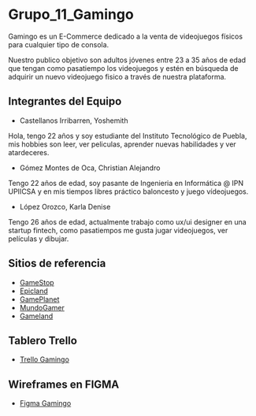 # Grupo_11_Gamingo
Gamingo es un E-Commerce dedicado a la venta de videojuegos físicos para cualquier tipo de consola.

Nuestro publico objetivo son adultos jóvenes entre 23 a 35 años de edad que tengan como pasatiempo los videojuegos y estén en búsqueda de adquirir un nuevo videojuego fisico a través de nuestra plataforma.

## Integrantes del Equipo

* Castellanos Irribarren, Yoshemith

Hola, tengo 22 años y soy estudiante del Instituto Tecnológico de Puebla, mis hobbies son leer, ver peliculas, aprender nuevas habilidades y ver atardeceres.

* Gómez Montes de Oca, Christian Alejandro

Tengo 22 años de edad, soy pasante de Ingenieria en Informática @ IPN UPIICSA y en mis tiempos libres práctico baloncesto y juego vídeojuegos.

* López Orozco, Karla Denise

Tengo 26 años de edad, actualmente trabajo como ux/ui designer en una startup fintech, como pasatiempos me gusta jugar videojuegos, ver películas y dibujar.

## Sitios de referencia

* [GameStop](https://www.gamestop.com)
* [Epicland](https://epicland.com.mx)
* [GamePlanet](https://gameplanet.com)
* [MundoGamer](https://www.mundogamertienda.com)
* [Gameland](https://gamelandmexico.com)

## Tablero Trello

* [Trello Gamingo](https://trello.com/b/edJF3zp0/grupo-11)

## Wireframes en FIGMA

* [Figma Gamingo](https://www.figma.com/file/z6fQY9APJkqaNWOOtcEOEQ/GAMINGO?node-id=0%3A1)